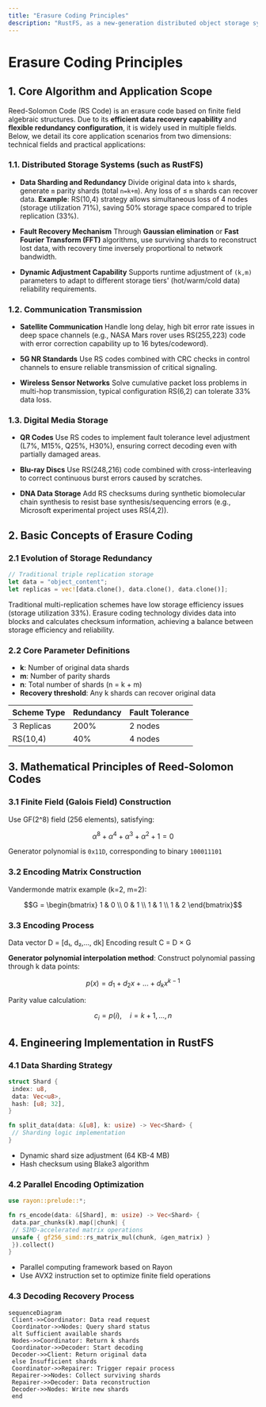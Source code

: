 ```yaml
---
title: "Erasure Coding Principles"
description: "RustFS, as a new-generation distributed object storage system, demonstrates unique advantages in cloud storage through innovative architectural design and memory safety features. One of its core innovations is the deep application of Reed-Solomon Erasure Coding."
---
```


# Erasure Coding Principles

## 1. Core Algorithm and Application Scope

Reed-Solomon Code (RS Code) is an erasure code based on finite field algebraic structures. Due to its **efficient data recovery capability** and **flexible redundancy configuration**, it is widely used in multiple fields. Below, we detail its core application scenarios from two dimensions: technical fields and practical applications:

### 1.1. Distributed Storage Systems (such as RustFS)
- **Data Sharding and Redundancy**
  Divide original data into `k` shards, generate `m` parity shards (total `n=k+m`). Any loss of ≤ `m` shards can recover data.
 **Example**: RS(10,4) strategy allows simultaneous loss of 4 nodes (storage utilization 71%), saving 50% storage space compared to triple replication (33%).

- **Fault Recovery Mechanism**
  Through **Gaussian elimination** or **Fast Fourier Transform (FFT)** algorithms, use surviving shards to reconstruct lost data, with recovery time inversely proportional to network bandwidth.

- **Dynamic Adjustment Capability**
  Supports runtime adjustment of `(k,m)` parameters to adapt to different storage tiers' (hot/warm/cold data) reliability requirements.

### 1.2. Communication Transmission
- **Satellite Communication**
  Handle long delay, high bit error rate issues in deep space channels (e.g., NASA Mars rover uses RS(255,223) code with error correction capability up to 16 bytes/codeword).

- **5G NR Standards**
  Use RS codes combined with CRC checks in control channels to ensure reliable transmission of critical signaling.

- **Wireless Sensor Networks**
  Solve cumulative packet loss problems in multi-hop transmission, typical configuration RS(6,2) can tolerate 33% data loss.

### 1.3. Digital Media Storage
- **QR Codes**
  Use RS codes to implement fault tolerance level adjustment (L7%, M15%, Q25%, H30%), ensuring correct decoding even with partially damaged areas.

- **Blu-ray Discs**
  Use RS(248,216) code combined with cross-interleaving to correct continuous burst errors caused by scratches.

- **DNA Data Storage**
  Add RS checksums during synthetic biomolecular chain synthesis to resist base synthesis/sequencing errors (e.g., Microsoft experimental project uses RS(4,2)).

## 2. Basic Concepts of Erasure Coding

### 2.1 Evolution of Storage Redundancy
```rust
// Traditional triple replication storage
let data = "object_content";
let replicas = vec![data.clone(), data.clone(), data.clone()];
```
Traditional multi-replication schemes have low storage efficiency issues (storage utilization 33%). Erasure coding technology divides data into blocks and calculates checksum information, achieving a balance between storage efficiency and reliability.

### 2.2 Core Parameter Definitions
- **k**: Number of original data shards
- **m**: Number of parity shards
- **n**: Total number of shards (n = k + m)
- **Recovery threshold**: Any k shards can recover original data

| Scheme Type | Redundancy | Fault Tolerance |
|------------|----------|------------|
| 3 Replicas | 200% | 2 nodes |
| RS(10,4) | 40% | 4 nodes |

## 3. Mathematical Principles of Reed-Solomon Codes

### 3.1 Finite Field (Galois Field) Construction
Use GF(2^8) field (256 elements), satisfying:
```math
α^8 + α^4 + α^3 + α^2 + 1 = 0
```
Generator polynomial is `0x11D`, corresponding to binary `100011101`

### 3.2 Encoding Matrix Construction
Vandermonde matrix example (k=2, m=2):
```math
G = \begin{bmatrix}
1 & 0 \\
0 & 1 \\
1 & 1 \\
1 & 2
\end{bmatrix}
```

### 3.3 Encoding Process
Data vector D = [d₁, d₂,..., dk]
Encoding result C = D × G

**Generator polynomial interpolation method**:
Construct polynomial passing through k data points:
```math
p(x) = d_1 + d_2x + ... + d_kx^{k-1}
```
Parity value calculation:
```math
c_i = p(i), \quad i = k+1,...,n
```

## 4. Engineering Implementation in RustFS

### 4.1 Data Sharding Strategy
```rust
struct Shard {
 index: u8,
 data: Vec<u8>,
 hash: [u8; 32],
}

fn split_data(data: &[u8], k: usize) -> Vec<Shard> {
 // Sharding logic implementation
}
```
- Dynamic shard size adjustment (64 KB-4 MB)
- Hash checksum using Blake3 algorithm

### 4.2 Parallel Encoding Optimization
```rust
use rayon::prelude::*;

fn rs_encode(data: &[Shard], m: usize) -> Vec<Shard> {
 data.par_chunks(k).map(|chunk| {
 // SIMD-accelerated matrix operations
 unsafe { gf256_simd::rs_matrix_mul(chunk, &gen_matrix) }
 }).collect()
}
```
- Parallel computing framework based on Rayon
- Use AVX2 instruction set to optimize finite field operations

### 4.3 Decoding Recovery Process
```mermaid
sequenceDiagram
 Client->>Coordinator: Data read request
 Coordinator->>Nodes: Query shard status
 alt Sufficient available shards
 Nodes->>Coordinator: Return k shards
 Coordinator->>Decoder: Start decoding
 Decoder->>Client: Return original data
 else Insufficient shards
 Coordinator->>Repairer: Trigger repair process
 Repairer->>Nodes: Collect surviving shards
 Repairer->>Decoder: Data reconstruction
 Decoder->>Nodes: Write new shards
 end
```
